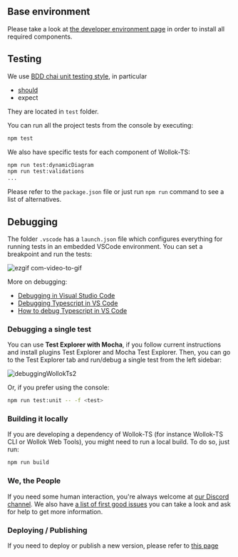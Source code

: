 
## Base environment

Please take a look at [the developer environment page](./Developer-environment.md) in order to install all required components.

## Testing

We use [BDD chai unit testing style](https://www.chaijs.com/api/bdd/), in particular

- [should](http://shouldjs.github.io/)
- expect

They are located in `test` folder.

You can run all the project tests from the console by executing:

```bash
npm test
```

We also have specific tests for each component of Wollok-TS:

```bash
npm run test:dynamicDiagram
npm run test:validations
...
```

Please refer to the `package.json` file or just run `npm run` command to see a list of alternatives.

## Debugging

The folder `.vscode` has a `launch.json` file which configures everything for running tests in an embedded VSCode environment. You can set a breakpoint and run the tests:

![ezgif com-video-to-gif](https://user-images.githubusercontent.com/4549002/71355164-00925e00-255d-11ea-9a83-c37f420d4e61.gif)

More on debugging:

- [Debugging in Visual Studio Code](https://code.visualstudio.com/docs/editor/debugging)
- [Debugging Typescript in VS Code](https://code.visualstudio.com/docs/typescript/typescript-debugging)
- [How to debug Typescript in VS Code](https://medium.com/@PhilippKief/how-to-debug-typescript-with-vs-code-9cec93b4ae56)

### Debugging a single test

You can use **Test Explorer with Mocha**, if you follow current instructions and install plugins Test Explorer and Mocha Test Explorer. Then, you can go to the Test Explorer tab and run/debug a single test from the left sidebar:

![debuggingWollokTs2](https://user-images.githubusercontent.com/4549002/71355441-cd040380-255d-11ea-82b6-1cb7c19c1c7a.gif)

Or, if you prefer using the console:

```bash
npm run test:unit -- -f <test>
```

### Building it locally

If you are developing a dependency of Wollok-TS (for instance Wollok-TS CLI or Wollok Web Tools), you might need to run a local build. To do so, just run:

```bash
npm run build
```

### We, the People

If you need some human interaction, you're always welcome at [our Discord channel](https://discord.gg/ZstgCPKEaa). We also have [a list of first good issues](https://github.com/uqbar-project/wollok-ts/labels/good%20first%20issue) you can take a look and ask for help to get more information.

### Deploying / Publishing

If you need to deploy or publish a new version, please refer to [this page](../Publish-Instructions.md)

